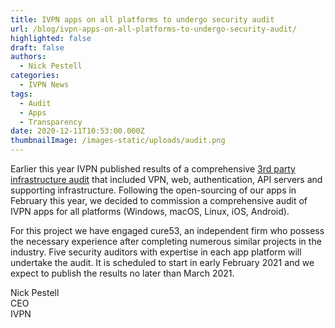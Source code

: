 ```yaml
---
title: IVPN apps on all platforms to undergo security audit
url: /blog/ivpn-apps-on-all-platforms-to-undergo-security-audit/
highlighted: false
draft: false
authors:
  - Nick Pestell
categories:
  - IVPN News
tags:
  - Audit
  - Apps
  - Transparency
date: 2020-12-11T10:53:00.000Z
thumbnailImage: /images-static/uploads/audit.png
---
```

Earlier this year IVPN published results of a comprehensive [3rd party infrastructure audit](/blog/independent-security-audit-concluded/) that included VPN, web, authentication, API servers and supporting infrastructure. Following the open-sourcing of our apps in February this year, we decided to commission a comprehensive audit of IVPN apps for all platforms (Windows, macOS, Linux, iOS, Android).

For this project we have engaged cure53, an independent firm who possess the necessary experience after completing numerous similar projects in the industry.  Five security auditors with expertise in each app platform will undertake the audit. It is scheduled to start in early February 2021 and we expect to publish the results no later than March 2021.

Nick Pestell  
CEO  
IVPN  
